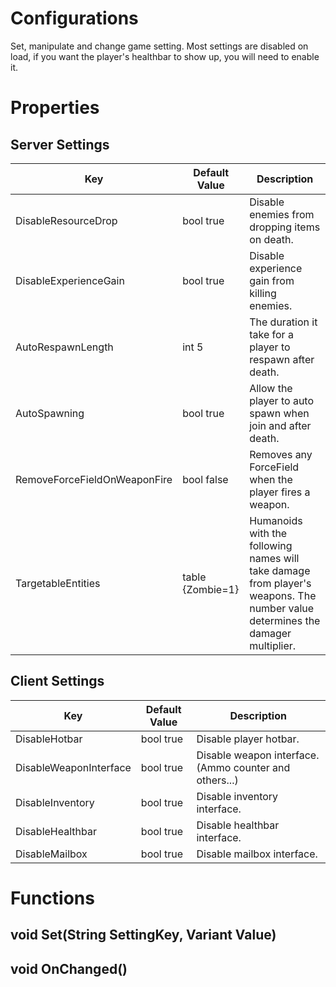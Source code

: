 # Configurations
Set, manipulate and change game setting. Most settings are disabled on load, if you want the player's healthbar to show up, you will need to enable it.

# Properties

## Server Settings

| Key | Default Value | Description |
| --- | --- | --- |
| DisableResourceDrop | bool true | Disable enemies from dropping items on death. |
| DisableExperienceGain | bool true | Disable experience gain from killing enemies. |
| AutoRespawnLength | int 5 | The duration it take for a player to respawn after death. |
| AutoSpawning | bool true | Allow the player to auto spawn when join and after death. |
| RemoveForceFieldOnWeaponFire | bool false | Removes any ForceField when the player fires a weapon. |
| TargetableEntities | table {Zombie=1} | Humanoids with the following names will take damage from player's weapons. The number value determines the damager multiplier. |

## Client Settings

| Key | Default Value | Description |
| --- | --- | --- |
| DisableHotbar | bool true | Disable player hotbar. |
| DisableWeaponInterface | bool true | Disable weapon interface. (Ammo counter and others...) |
| DisableInventory | bool true | Disable inventory interface. |
| DisableHealthbar | bool true | Disable healthbar interface. |
| DisableMailbox | bool true | Disable mailbox interface. |

# Functions
## void Set(String SettingKey, Variant Value)
## void OnChanged()
